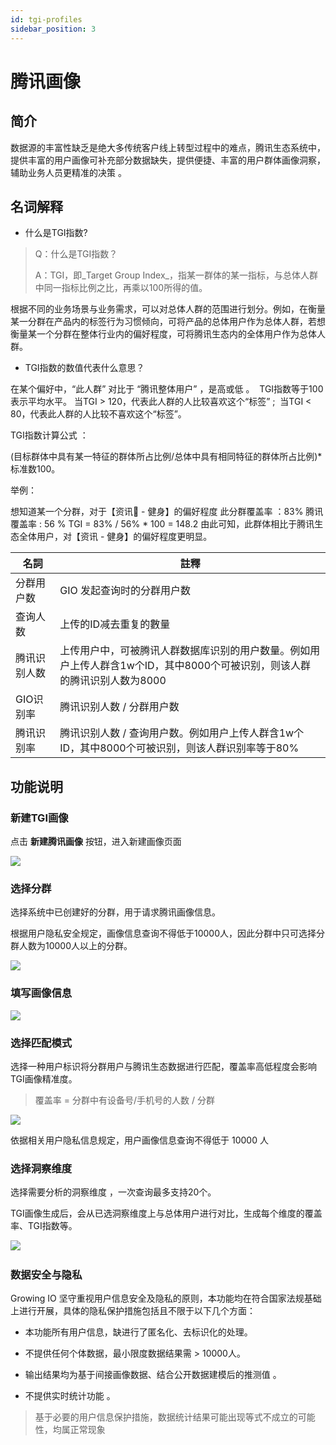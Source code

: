 ```yaml
---
id: tgi-profiles
sidebar_position: 3
---
```


# 腾讯画像

## 简介[](#jian-jie)

数据源的丰富性缺乏是绝大多传统客户线上转型过程中的难点，腾讯生态系统中，提供丰富的用户画像可补充部分数据缺失，提供便捷、丰富的用户群体画像洞察，辅助业务人员更精准的决策 。


## 名词解释[](#ming-ci-jie-shi)

* 什么是TGI指数?
    
> Q：什么是TGI指数？
> 
> A：TGI，即_Target Group Index_，指某一群体的某一指标，与总体人群中同一指标比例之比，再乘以100所得的值。

根据不同的业务场景与业务需求，可以对总体人群的范围进行划分。例如，在衡量某一分群在产品内的标签行为习惯倾向，可将产品的总体用户作为总体人群，若想衡量某一个分群在整体行业内的偏好程度，可将腾讯生态内的全体用户作为总体人群。

* TGI指数的数值代表什么意思？
    
在某个偏好中，“此人群” 对比于 “腾讯整体用户” ，是高或低 。 ‌ TGI指数等于100表示平均水平。 当TGI > 120，代表此人群的人比较喜欢这个“标签” ; ‌ 当TGI < 80，代表此人群的人比较不喜欢这个“标签”。

TGI指数计算公式 ：

(目标群体中具有某一特征的群体所占比例/总体中具有相同特征的群体所占比例)*标准数100。

举例：

想知道某一个分群，对于【资讯 \- 健身】的偏好程度 此分群覆盖率 ：83% 腾讯覆盖率 : 56 % TGI = 83% / 56% * 100 = 148.2 由此可知，此群体相比于腾讯生态全体用户，对【资讯 - 健身】的偏好程度更明显。

| 名詞  | 註釋  |
| --- | --- |
| 分群用户数 | GIO 发起查询时的分群用户数 |
| 查询人数 | 上传的ID减去重复的數量 |
| 腾讯识别人数 | 上传用户中，可被腾讯人群数据库识别的用户数量。例如用户上传人群含1w个ID，其中8000个可被识别，则该人群的腾讯识别人数为8000 |
| GIO识别率 | 腾讯识别人数 / 分群用户数 |
| 腾讯识别率 | 腾讯识别人数 / 查询用户数。例如用户上传人群含1w个ID，其中8000个可被识别，则该人群识别率等于80% |


## 功能说明[](#gong-neng-shuo-ming)

### 新建TGI画像[](#xin-jian-tgi-hua-xiang)

点击 **新建腾讯画像** 按钮，进入新建画像页面

![](https://gblobscdn.gitbook.com/assets%2F-M2qbZInaXgdm8kkNosp%2F-MVoQKu3lR98UoPXdBAU%2F-MVoXEXhmOoD9t518P4V%2F%E8%9E%A2%E5%B9%95%E6%88%AA%E5%9C%96%202021-03-15%20%E4%B8%8B%E5%8D%882.17.33.png?alt=media&token=ee6dd5bf-a9c9-4565-8fd2-87ec55290960)

### 选择分群[](#xuan-ze-fen-qun)

选择系统中已创建好的分群，用于请求腾讯画像信息。

根据用户隐私安全规定，画像信息查询不得低于10000人，因此分群中只可选择分群人数为10000人以上的分群。

![](https://gblobscdn.gitbook.com/assets%2F-M2qbZInaXgdm8kkNosp%2Fsync%2F55c5b743985b471d85c973427c2797ecf167363f.png?alt=media)


### 填写画像信息[](#tian-xie-hua-xiang-xin-xi)

![](https://gblobscdn.gitbook.com/assets%2F-M2qbZInaXgdm8kkNosp%2F-MVoQKu3lR98UoPXdBAU%2F-MVoWcJdb8mQAvblPNAC%2F%E8%9E%A2%E5%B9%95%E6%88%AA%E5%9C%96%202021-03-15%20%E4%B8%8B%E5%8D%882.15.20.png?alt=media&token=54c57863-6c7d-4a29-bac1-67af4f99d116)


### 选择匹配模式[](#xuan-ze-pi-pei-mo-shi)

选择一种用户标识将分群用户与腾讯生态数据进行匹配，覆盖率高低程度会影响TGI画像精准度。

> 覆盖率 = 分群中有设备号/手机号的人数 / 分群

![](https://gblobscdn.gitbook.com/assets%2F-M2qbZInaXgdm8kkNosp%2F-MVoQKu3lR98UoPXdBAU%2F-MVoXPbcM2byKa7tRqJU%2F%E8%9E%A2%E5%B9%95%E6%88%AA%E5%9C%96%202021-03-15%20%E4%B8%8B%E5%8D%882.15.20.png?alt=media&token=f41ffd3b-1821-455f-bf9a-cede8162b163)

依据相关用户隐私信息规定，用户画像信息查询不得低于 10000 人


### 选择洞察维度[](#xuan-ze-dong-cha-wei-du)

选择需要分析的洞察维度 ，一次查询最多支持20个。

TGI画像生成后，会从已选洞察维度上与总体用户进行对比，生成每个维度的覆盖率、TGI指数等。

![](https://gblobscdn.gitbook.com/assets%2F-M2qbZInaXgdm8kkNosp%2F-MVoQKu3lR98UoPXdBAU%2F-MVoW5ogLJj7quU9pcD-%2F%E8%9E%A2%E5%B9%95%E6%88%AA%E5%9C%96%202021-03-15%20%E4%B8%8B%E5%8D%882.12.47.png?alt=media&token=76491816-1ec5-44ae-8ef2-72bd25bc96a6)
​

### 数据安全与隐私[](#shu-ju-an-quan-yu-yin-si)

Growing IO 坚守重视用户信息安全及隐私的原则，本功能均在符合国家法规基础上进行开展，具体的隐私保护措施包括且不限于以下几个方面：

* 本功能所有用户信息，缺进行了匿名化、去标识化的处理。
    
* 不提供任何个体数据，最小限度数据结果需 > 10000人。
    
* 输出结果均为基于间接画像数据、结合公开数据建模后的推测值 。
    
* 不提供实时统计功能 。
    
> 基于必要的用户信息保护措施，数据统计结果可能出现等式不成立的可能性，均属正常现象
